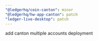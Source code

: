 ```yaml
---
"@ledgerhq/coin-canton": minor
"@ledgerhq/hw-app-canton": patch
"ledger-live-desktop": patch
---
```


add canton multiple accounts deployment
